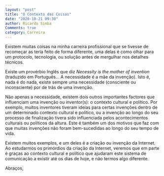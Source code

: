 ```yaml
---
layout: "post"
title: "O Contexto das Coisas"
date: "2020-10-21 09:30"
author: Ricardo Simba
Comments: true
category: Carreira
---
```


Existem muitas coisas na minha carreira profissional que se tivesse de recomeçar as teria feito de forma diferente, uma delas é como olhar para um protocolo, tecnologia, ou solução antes de mergulhar nos detalhes técnicos.

Existe um provérbio  Inglês que diz *Necessity is the mother of invention* (traduzido em Português... A necessidade é a mãe da invenção). Isto é, nada é do nada, existe sempre uma necessidade (consciente ou inconsciente) por de trás de uma invenção.

Não apenas a necessidade, existem dois outros importantes factores que influenciam uma invenção ou inventor(s): o contexto cultural e político. Por exemplo, muitos inventores tiveram ideias para certas invenções dentro de um determinado contexto cultural e político, ou a invenção ao longo do seu processo de finalização tivera sido influenciada pelos acontecimentos culturais ou políticos da altura. Este é também um dos motivos que faz com que muitas invenções não foram bem-sucedidas ao longo do seu tempo de vida.

Existem muitos exemplos, e um deles é a criação ou invenção da Internet. Ao estudarmos os primórdios da criação da Internet, veremos que em parte é graças ao contexto cultural e político que ajudaram este sistema de comunicação a existir até os dias de hoje, e não termos algo diferente.

Abraços,
